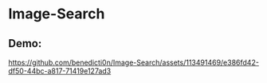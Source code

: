 # Image-Search
## Demo:



https://github.com/benedicti0n/Image-Search/assets/113491469/e386fd42-df50-44bc-a817-71419e127ad3

